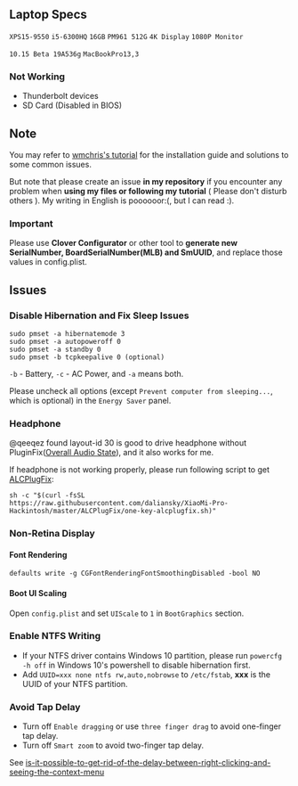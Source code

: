 ## Laptop Specs

`XPS15-9550`  `i5-6300HQ`  `16GB`  `PM961 512G`  `4K Display`  `1080P Monitor`

`10.15 Beta 19A536g`  `MacBookPro13,3 `

### Not Working 

- Thunderbolt devices
- SD Card (Disabled in BIOS)

## Note

You may refer to [wmchris's tutorial](https://github.com/wmchris/DellXPS15-9550-OSX) for the installation guide and solutions to some common issues. 

But note that please create an issue **in my repository** if you encounter any problem when **using my files or following my tutorial** ( Please don't disturb others ). My writing in English is poooooor:(, but I can read :). 

### Important

Please use **Clover Configurator** or other tool to **generate new SerialNumber, BoardSerialNumber(MLB) and SmUUID**, and replace those values in config.plist.

## Issues

### Disable Hibernation and Fix Sleep Issues

```shell
sudo pmset -a hibernatemode 3
sudo pmset -a autopoweroff 0
sudo pmset -a standby 0
sudo pmset -b tcpkeepalive 0 (optional)
```

`-b` - Battery, `-c` - AC Power, and `-a` means both.

Please uncheck all options (except `Prevent computer from sleeping...`, which is optional) in the `Energy Saver` panel. 

### Headphone

@qeeqez found layout-id 30 is good to drive headphone without PluginFix([Overall Audio State](https://github.com/daliansky/XiaoMi-Pro/issues/96)), and it also works for me. 

If headphone is not working properly, please run following script to get [ALCPlugFix](https://github.com/daliansky/XiaoMi-Pro-Hackintosh/tree/master/ALCPlugFix):

```
sh -c "$(curl -fsSL https://raw.githubusercontent.com/daliansky/XiaoMi-Pro-Hackintosh/master/ALCPlugFix/one-key-alcplugfix.sh)"
```

### Non-Retina Display

#### Font Rendering

```shell
defaults write -g CGFontRenderingFontSmoothingDisabled -bool NO
```

#### Boot UI Scaling

Open `config.plist` and set  `UIScale` to `1`  in `BootGraphics` section.

### Enable NTFS Writing

- If your NTFS driver contains Windows 10 partition, please run `powercfg -h off`  in Windows 10's powershell to disable hibernation first.
- Add `UUID=xxx none ntfs rw,auto,nobrowse` to `/etc/fstab`, **xxx** is the UUID of your NTFS partition.

### Avoid Tap Delay

- Turn off `Enable dragging` or use `three finger drag` to avoid one-finger tap delay.
- Turn off `Smart zoom` to avoid two-finger tap delay.

See [is-it-possible-to-get-rid-of-the-delay-between-right-clicking-and-seeing-the-context-menu](https://apple.stackexchange.com/a/218181)


